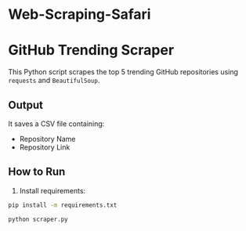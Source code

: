 # Web-Scraping-Safari
# GitHub Trending Scraper 

This Python script scrapes the top 5 trending GitHub repositories using `requests` and `BeautifulSoup`.

## Output
It saves a CSV file containing:
- Repository Name
- Repository Link

## How to Run
1. Install requirements:

```bash
pip install -m requirements.txt

python scraper.py
